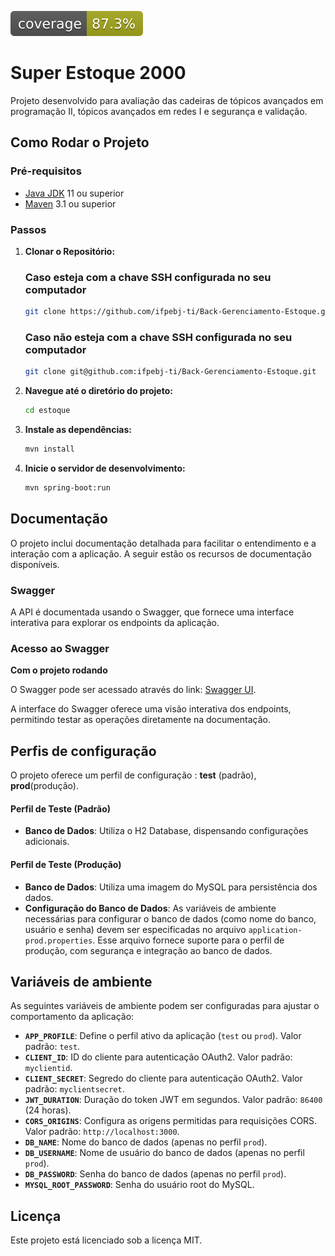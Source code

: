 ![Cobertura de Testes](.github/badges/coverage-badge.svg)



































# Super Estoque 2000
Projeto desenvolvido para avaliação das cadeiras de tópicos avançados em programação II, tópicos avançados em redes I e segurança e validação.
## Como Rodar o Projeto

### Pré-requisitos

- [Java JDK](https://www.oracle.com/java/technologies/downloads/) 11 ou superior
- [Maven](https://maven.apache.org/download.cgi?.) 3.1 ou superior
### Passos

1. **Clonar o Repositório:**

   ### Caso esteja com a chave SSH configurada no seu computador
   ```bash
   git clone https://github.com/ifpebj-ti/Back-Gerenciamento-Estoque.git
   ````

   ### Caso não esteja com a chave SSH configurada no seu computador
    ```bash
    git clone git@github.com:ifpebj-ti/Back-Gerenciamento-Estoque.git
     ````
2. **Navegue até o diretório do projeto:**

    ```bash
    cd estoque

3. **Instale as dependências:**

    ```bash
    mvn install

4. **Inicie o servidor de desenvolvimento:**

    ```bash
   mvn spring-boot:run

## Documentação

  O projeto inclui documentação detalhada para facilitar o entendimento e a interação com a aplicação.
  A seguir estão os recursos de documentação disponíveis.

  ### Swagger

   A API é documentada usando o Swagger, que fornece uma interface interativa para explorar os endpoints 
  da aplicação.
  ### Acesso ao Swagger
  **Com o projeto rodando**
  
  O Swagger pode ser acessado através do link: [Swagger UI](http://localhost:8080/swagger-ui/index.html).
  
  A interface do Swagger oferece uma visão interativa dos endpoints, permitindo testar as operações
  diretamente na documentação.

## Perfis de configuração

  O projeto oferece um perfil de configuração : **test** (padrão), **prod**(produção).

  #### **Perfil de Teste (Padrão)**
  
  - **Banco de Dados**: Utiliza o H2 Database, dispensando configurações adicionais.

  #### **Perfil de Teste (Produção)**
  
  - **Banco de Dados**: Utiliza uma imagem do MySQL para persistência dos dados.
  - **Configuração do Banco de Dados**: As variáveis de ambiente necessárias para configurar o banco de dados (como nome do banco, usuário e senha) devem ser especificadas no arquivo `application-prod.properties`. Esse arquivo fornece suporte para o perfil de produção, com segurança e integração ao banco de dados.

## Variáveis de ambiente

  As seguintes variáveis de ambiente podem ser configuradas para ajustar o comportamento da aplicação:

  - **`APP_PROFILE`**: Define o perfil ativo da aplicação (`test` ou `prod`). Valor padrão: `test`.
  - **`CLIENT_ID`**: ID do cliente para autenticação OAuth2. Valor padrão: `myclientid`.
  - **`CLIENT_SECRET`**: Segredo do cliente para autenticação OAuth2. Valor padrão: `myclientsecret`.
  - **`JWT_DURATION`**: Duração do token JWT em segundos. Valor padrão: `86400` (24 horas).
  - **`CORS_ORIGINS`**: Configura as origens permitidas para requisições CORS. Valor padrão: `http://localhost:3000`.
  - **`DB_NAME`**: Nome do banco de dados (apenas no perfil `prod`).
  - **`DB_USERNAME`**: Nome de usuário do banco de dados (apenas no perfil `prod`).
  - **`DB_PASSWORD`**: Senha do banco de dados (apenas no perfil `prod`).
  - **`MYSQL_ROOT_PASSWORD`**: Senha do usuário root do MySQL.

## Licença
 Este projeto está licenciado sob a licença MIT.
